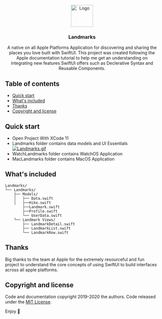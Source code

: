 <p align="center">
  <a href="https://github.com/Rigo-Hernandez/Landmarks-">
    <img src="https://i.ibb.co/vkz4594/landmark-app-icon-76x76.png" alt="Logo" width=72 height=72>
  </a>

  <h3 align="center">Landmarks</h3>

  <p align="center">
    A native on all Apple Platforms Application for discovering and sharing the places you love built with SwiftUI. This project was created following the Apple documentation tutorial to help me get an understanding on integrating new features SwiftUI offers such as Declerative Syntax and Reusable Components.
    <br>
  </p>
</p>


## Table of contents

- [Quick start](#quick-start)
- [What's included](#whats-included)
- [Thanks](#thanks)
- [Copyright and license](#copyright-and-license)


## Quick start

- Open Project With XCode 11 
- Landmarks folder contains data models and UI Essentials 
[![Landmarks.gif](https://s7.gifyu.com/images/Landmarks.gif)](https://gifyu.com/image/nlKH)
- WatchLandmarks folder contains WatchOS Application 
- MacLandmarks folder contains MacOS Application 



## What's included



```Data models and Landmark View Structure
Landmarks/
└── Landmarks/
    ├── Models/
    │   ├── Data.swift
    │   ├──Hike.swift
        ├──Landmark.swift
        ├──Profile.swift
        └── UserData.swift
    └── Landmark Views/
        ├── LandmarkDetail.swift
        ├── LandmarkList.swift
        └── LandmarkRow.swift
```

## Thanks

Big thanks to the team at Apple for the extremely resourceful and fun project to understand the core concepts of using SwiftUI to build interfaces across all apple platforms.

## Copyright and license

Code and documentation copyright 2019-2020 the authors. Code released under the [MIT License](https://reponame/blob/master/LICENSE).

Enjoy :metal:
